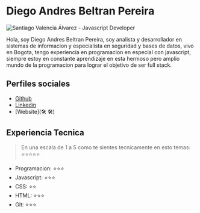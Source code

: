 # Diego Andres Beltran Pereira

![Santiago Valencia Álvarez - Javascript Developer](https://secure.gravatar.com/avatar/8c78c86ea9055bf1a8cac0a060094aee)

Hola, soy Diego Andres Beltran Pereira, soy analista y desarrollador en sistemas de informacion y especialista en seguridad y bases de datos, vivo en Bogota, tengo experiencia en programacion en especial con javascript, siempre estoy en constante aprendizaje en esta hermoso pero amplio mundo de la programacion para lograr el objetivo de ser full stack.



## Perfiles sociales

- [Github](https://github.com/DiegoBelPe)
- [Linkedin](www.linkedin.com/in/diego-andrés-beltrán-pereira-b88a6a1ab)
- [Website](🛠️ 🛠️)

## Experiencia Tecnica
> En una escala de 1 a 5 como te sientes tecnicamente en esto temas:  ⭐️⭐️⭐️⭐️⭐️

- Programacion: ⭐️⭐️⭐️
- Javascript: ⭐️⭐️⭐️
- CSS: ⭐️⭐️
- HTML: ⭐️⭐️⭐️
- Git: ⭐️⭐️⭐️
